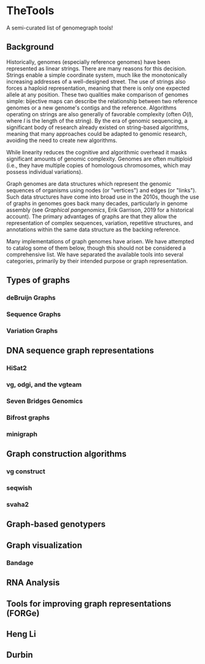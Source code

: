 # TheTools
A semi-curated list of genomegraph tools!

## Background
Historically, genomes (especially reference genomes) have been represented as linear strings. 
There are many reasons for this decision. Strings enable a simple coordinate system, much like the
monotonically increasing addresses of a well-designed street. The use of strings also forces a
haploid representation, meaning that there is only one expected allele at any position. These two
qualities make comparison of genomes simple: bijective maps can describe the relationship between
two reference genomes or a new genome's contigs and the reference. Algorithms operating on strings
are also generally of favorable complexity (often $O(l)$, where $l$ is the length of the string).
By the era of genomic sequencing, a significant body of research already existed on string-based algorithms, meaning that many approaches could be adapted to genomic research, avoiding the need
to create new algorithms.

While linearity reduces the cognitive and algorithmic overhead it masks significant amounts
of genomic complexity. Genomes are often multiploid (i.e., they have multiple copies of homologous
chromosomes, which may possess individual variations). 

Graph genomes are data structures which represent the genomic sequences of organisms
using nodes (or "vertices") and edges (or "links"). Such data structures have come into broad
use in the 2010s, though the use of graphs in genomes goes back many decades, particularly in genome assembly (see *Graphical pangenomics*, Erik Garrison, 2019 for a historical account). The primary advantages of graphs are that they
allow the representation of complex sequences, variation, repetitive structures, and annotations
within the same data structure as the backing reference.

Many implementations of graph genomes have arisen. We have attempted to catalog some of them
below, though this should not be considered a comprehensive list. We have separated the
available tools into several categories, primarily by their intended purpose or graph representation.
## Types of graphs
### deBruijn Graphs
### Sequence Graphs
### Variation Graphs

## DNA sequence graph representations
### HiSat2
### vg, odgi, and the vgteam
### Seven Bridges Genomics
### Bifrost graphs
### minigraph
## Graph construction algorithms
### vg construct
### seqwish
### svaha2
## Graph-based genotypers
## Graph visualization
### Bandage
## RNA Analysis

## Tools for improving graph representations (FORGe)

## Heng Li

## Durbin

